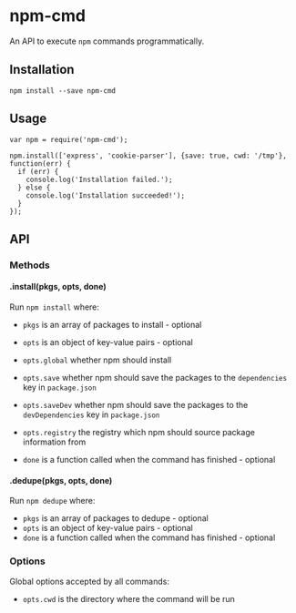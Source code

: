 # npm-cmd

An API to execute `npm` commands programmatically.

## Installation

    npm install --save npm-cmd
    
## Usage

    var npm = require('npm-cmd');
    
    npm.install(['express', 'cookie-parser'], {save: true, cwd: '/tmp'}, function(err) {
      if (err) {
        console.log('Installation failed.');
      } else {
        console.log('Installation succeeded!'); 
      }       
    });
    
## API

### Methods

#### .install(pkgs, opts, done)

Run `npm install` where:

- `pkgs` is an array of packages to install - optional

- `opts` is an object of key-value pairs - optional
- `opts.global` whether npm should install
- `opts.save` whether npm should save the packages to the `dependencies` key in `package.json`
- `opts.saveDev` whether npm should save the packages to the `devDependencies` key in `package.json`
- `opts.registry` the registry which npm should source package information from

- `done` is a function called when the command has finished - optional 

#### .dedupe(pkgs, opts, done)

Run `npm dedupe` where:

- `pkgs` is an array of packages to dedupe - optional
- `opts` is an object of key-value pairs - optional
- `done` is a function called when the command has finished - optional 

### Options

Global options accepted by all commands:

- `opts.cwd` is the directory where the command will be run
